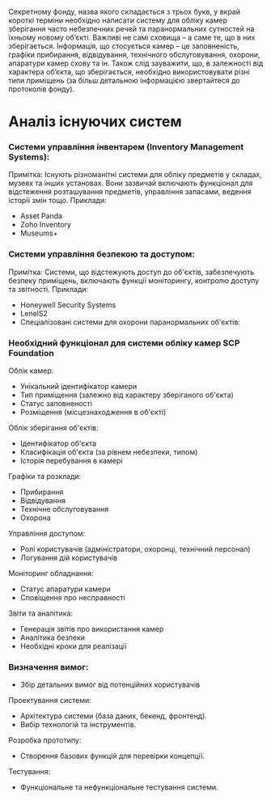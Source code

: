 Секретному фонду, назва якого складається з трьох букв, у вкрай короткі 
терміни необхідно написати систему для обліку камер зберігання часто 
небезпечних речей та паранормальних сутностей на їхньому новому 
об’єкті. Важливі не самі сховища – а саме те, що в них зберігається. 
Інформація, що стосується камер – це заповненість, графіки прибирання, 
відвідування, технічного обслуговування, охорони, апаратури камер схову 
та ін. Також слід зауважити, що, в залежності від характера об’єкта, що 
зберігається, необхідно використовувати різні типи приміщень (за більш 
детальною інформацією звертайтеся до протоколів фонду).


# Аналіз існуючих систем
### Системи управління інвентарем (Inventory Management Systems):

Примітка: Існують різноманітні системи для обліку предметів у складах, музеях та інших установах. Вони зазвичай включають функціонал для відстеження розташування предметів, управління запасами, ведення історії змін тощо.
Приклади:
- Asset Panda
- Zoho Inventory
- Museums+

### Системи управління безпекою та доступом:

Примітка: Системи, що відстежують доступ до об'єктів, забезпечують безпеку приміщень, включають функції моніторингу, контролю доступу та звітності.
Приклади:
- Honeywell Security Systems
- LenelS2
- Спеціалізовані системи для охорони паранормальних об'єктів:

### Необхідний функціонал для системи обліку камер SCP Foundation

Облік камер:

- Унікальний ідентифікатор камери
- Тип приміщення (залежно від характеру зберіганого об'єкта)
- Статус заповненості
- Розміщення (місцезнаходження в об'єкті)

Облік зберігання об'єктів:

- Ідентифікатор об'єкта
- Класифікація об'єкта (за рівнем небезпеки, типом)
- Історія перебування в камері

Графіки та розклади:

- Прибирання
- Відвідування
- Технічне обслуговування
- Охорона

Управління доступом:

- Ролі користувачів (адміністратори, охоронці, технічний персонал)
- Логування дій користувачів

Моніторинг обладнання:

- Статус апаратури камери
- Сповіщення про несправності

Звіти та аналітика:

- Генерація звітів про використання камер
- Аналітика безпеки
- Необхідні кроки для реалізації

### Визначення вимог:

- Збір детальних вимог від потенційних користувачів

Проектування системи:

- Архітектура системи (база даних, бекенд, фронтенд).
- Вибір технологій та інструментів.

Розробка прототипу:

- Створення базових функцій для перевірки концепції.

Тестування:

- Функціональне та нефункціональне тестування системи.